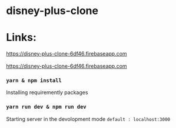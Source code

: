# disney-plus-clone

# Links: <br/>
  <https://disney-plus-clone-6df46.firebaseapp.com><br/>  
  <https://disney-plus-clone-6df46.firebaseapp.com>

### `yarn & npm install`
  Installing requiremently packages 

### `yarn run dev & npm run dev`
Starting server in the devolopment mode `default : localhost:3000`
